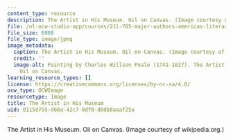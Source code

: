```yaml
---
content_type: resource
description: The Artist in His Museum. Oil on Canvas. (Image courtesy of wikipedia.org.)
file: /ol-ocw-studio-app/courses/21l-705-major-authors-americas-literary-scientists-fall-2010/0115d755d66a42c78df8d0db8aaaf25a_21l-705f10-th.jpg
file_size: 6988
file_type: image/jpeg
image_metadata:
  caption: The Artist in His Museum. Oil on Canvas. (Image courtesy of [wikipedia.org](http://upload.wikimedia.org/wikipedia/commons/c/c8/C_W_Peale_-_The_Artist_in_His_Museum.jpg).)
  credit: ''
  image-alt: Painting by Charles Willson Peale (1741-1827). The Artist in His Museum.
    Oil on Canvas.
learning_resource_types: []
license: https://creativecommons.org/licenses/by-nc-sa/4.0/
ocw_type: OCWImage
resourcetype: Image
title: The Artist in His Museum
uid: 0115d755-d66a-42c7-8df8-d0db8aaaf25a
---
```

The Artist in His Museum. Oil on Canvas. (Image courtesy of wikipedia.org.)